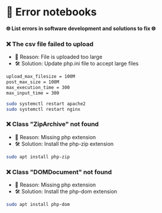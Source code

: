 # 🚀 Error notebooks

**🌐 List errors in software development and solutions to fix 🌐**

### ❌ The csv file failed to upload
+ 🔴 Reason: File is uploaded too large
+ 🛠️ Solution: Update php.ini file to accept large files

```bash
upload_max_filesize = 100M
post_max_size = 100M
max_execution_time = 300
max_input_time = 300

sudo systemctl restart apache2
sudo systemctl restart nginx
```

### ❌ Class "ZipArchive" not found
+ 🔴 Reason: Missing php extension
+ 🛠️ Solution: Install the php-zip extension

```bash
sudo apt install php-zip
```

### ❌ Class "DOMDocument" not found
+ 🔴 Reason: Missing php extension
+ 🛠️ Solution: Install the php-dom extension

```bash
sudo apt install php-dom
```



